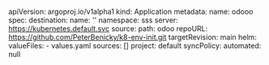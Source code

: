 apiVersion: argoproj.io/v1alpha1
kind: Application
metadata:
  name: odooo
spec:
  destination:
    name: ''
    namespace: sss
    server: https://kubernetes.default.svc
  source:
    path: odoo
    repoURL: https://github.com/PeterBenicky/k8-env-init.git
    targetRevision: main
    helm:
      valueFiles:
        - values.yaml
  sources: []
  project: default
  syncPolicy:
    automated: null

